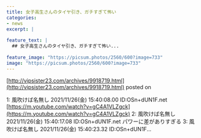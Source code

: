 ```yaml
---
title: 女子高生さんのタイヤ引き、ガチすぎて怖い
categories:
- news
excerpt: |
  
feature_text: |
  ## 女子高生さんのタイヤ引き、ガチすぎて怖い...
  
feature_image: "https://picsum.photos/2560/600?image=733"
image: "https://picsum.photos/2560/600?image=733"
---
```


[http://vipsister23.com/archives/9918719.html](http://vipsister23.com/archives/9918719.html)
posted on 

<!--more-->

1: 風吹けば名無し 2021/11/26(金) 15:40:08.00 ID:OSn+dUN1F.net [https://m.youtube.com/watch?v=gC4A1VLZgck](https://m.youtube.com/watch?v=gC4A1VLZgck) 2: 風吹けば名無し 2021/11/26(金) 15:40:17.08 ID:OSn+dUN1F.net パワーに差がありすぎる 3: 風吹けば名無し 2021/11/26(金) 15:40:23.32 ID:OSn+dUN1F...
